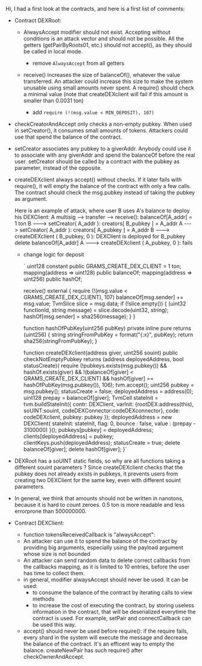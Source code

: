 Hi, I had a first look at the contracts, and here is a first list of comments:
* Contract DEXRoot:

  * AlwaysAccept modifier should not exist. Accepting without
    conditions is an attack vector and should not be possible.
    All the getters (getPairByRoots01, etc.) should not accept(),
    as they should be called in local mode.

    + remove `AlwaysAccept` from all getters

  * receive() increases the size of balanceOf(), whatever the value
    transferred. An attacker could increase this size to make the
    system unusable using small amounts never spent. A require()
    should check a minimal value (note that createDEXclient will
    fail if this amount is smaller than 0.0031 ton)

    + add `require (!(msg.value < MIN_DEPOSIT), 107)`

 * checkCreatorAndAccept only checks a non-empty pubkey. When used
    in setCreator(), it consumes small amounts of tokens. Attackers
    could use that spend the balance of the contract.

 * setCreator associates any pubkey to a giverAddr. Anybody could use
    it to associate with any giverAddr and spend the balanceOf
    before the real user. setCreator should be called by a contract
    with the pubkey as parameter, instead of the opposite.

 * createDEXclient always accept() without checks. If it later fails
    with require(), it will empty the balance of the contract with
    only a few calls. The contract should check the msg.pubkey instead
    of taking the pubkey as argument.

    Here is an example of attack, where user B uses A's balance to deploy
    his DEXClient:
    A multisig --> transfer --> receive(): balanceOf[A_addr] = 1 ton
    B ---> setCreator( A_addr ): creators[ B_pubkey ] = A_addr
    A ---> setCreator( A_addr ): creators[ A_pubkey ] = A_addr
    B ---> createDEXclient ( B_pubkey, 0 ):
           DEXClient is deployed for B_pubkey
           delete balanceOf[A_addr]
    A ---> createDEXclient ( A_pubkey, 0 ): fails

    + change logic for deposit

      `	uint128 constant public GRAMS_CREATE_DEX_CLIENT = 1 ton;
        mapping(address => uint128) public balanceOf;
        mapping(address => uint256) public hashOf;

        receive() external {
          require (!(msg.value < GRAMS_CREATE_DEX_CLIENT), 107)
          balanceOf[msg.sender] += msg.value;
          TvmSlice slice = msg.data;
          if (!slice.empty()) {
            (uint32 functionId, string message) = slice.decode(uint32, string);
            hashOf[msg.sender] = sha256(message);
          }
        }

        function hashOfPubKey(uint256 pubKey) private inline pure returns (uint256) {
          string stringFromPubKey = format("{:x}", pubKey);
          return sha256(stringFromPubKey);
        }

        function createDEXclient(address giver, uint256 souint) public checkNotEmptyPubkey returns (address deployedAddress, bool statusCreate){
          require (!pubkeys.exists(msg.pubkey()) && hashOf.exists(giver) && !(balanceOf[giver] < GRAMS_CREATE_DEX_CLIENT) && hashOf[giver] == hashOfPubKey(msg.pubkey()), 106);
          tvm.accept();
          uint256 pubkey = msg.pubkey();
          statusCreate = false;
          deployedAddress = address(0);
          uint128 prepay = balanceOf[giver];
          TvmCell stateInit = tvm.buildStateInit({
            contr: DEXClient,
            varInit: {rootDEX:address(this), soUINT:souint, codeDEXConnector:codeDEXconnector},
            code: codeDEXclient,
            pubkey: pubkey
          });
          deployedAddress = new DEXClient{
            stateInit: stateInit,
            flag: 0,
            bounce : false,
            value : (prepay - 3100000)
          }();
          pubkeys[pubkey] = deployedAddress;
          clients[deployedAddress] = pubkey;
          clientKeys.push(deployedAddress);
          statusCreate = true;
          delete balanceOf[giver];
          delete hashOf[giver];
        }`


 * DEXRoot has a soUINT static fields, so why are all functions
   taking a different souint parameters ? Since createDEXclient
   checks that the pubkey does not already exists in pubkeys,
   it prevents users from creating two DEXClient for the same key,
   even with different souint parameters.


 * In general, we think that amounts should not be written in
   nanotons, because it is hard to count zeroes. 0.5 ton is
   more readable and less errorprone than 500000000.

* Contract DEXClient:
  * function tokensReceivedCallback is "alwaysAccept":
   * An attacker can use it to spend the balance of the contract
     by providing big arguments, especially using the payload
     argument whose size is not bounded
   * An attacker can send random data to delete correct callbacks
     from the callbacks mapping, as it is limited to 10 entries,
     before the user has time to collect them.
  * in general, modifier alwaysAccept should never be used. It can be
     used:
     * to consume the balance of the contract by iterating calls to
       view methods
     * to increase the cost of executing the contract, by storing
       useless information in the contract, that will be deserialized
       everytime the contract is used. For example, setPair and
       connectCallback can be used this way.
  * accept() should never be used before require(): if the require
    fails, every shard in the system will execute the message and
    decrease the balance of the contract. It's an efficent way to
    empty the balance.  createNewPair has such require() after
    checkOwnerAndAccept.
